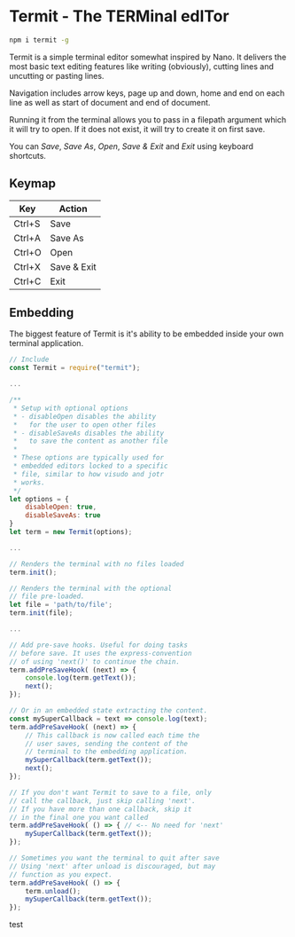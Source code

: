 # Termit - The TERMinal edITor

```sh
npm i termit -g
```

Termit is a simple terminal editor somewhat inspired by Nano. It delivers the most basic text editing features like writing (obviously), cutting lines and uncutting or pasting lines.

Navigation includes arrow keys, page up and down, home and end on each line as well as start of document and end of document.

Running it from the terminal allows you to pass in a filepath argument which it will try to open. If it does not exist, it will try to create it on first save.

You can _Save_, _Save As_, _Open_, _Save & Exit_ and _Exit_ using keyboard shortcuts.

## Keymap

| Key    | Action       |
|--------|--------------|
| Ctrl+S |  Save        |
| Ctrl+A |  Save As     |
| Ctrl+O |  Open        |
| Ctrl+X |  Save & Exit |
| Ctrl+C |  Exit        |

## Embedding

The biggest feature of Termit is it's ability to be embedded inside your own terminal application.

```javascript
// Include
const Termit = require("termit");

...

/**
 * Setup with optional options
 * - disableOpen disables the ability
 *   for the user to open other files
 * - disableSaveAs disables the ability
 *   to save the content as another file
 *
 * These options are typically used for
 * embedded editors locked to a specific
 * file, similar to how visudo and jotr
 * works.
 */
let options = {
    disableOpen: true,
    disableSaveAs: true
}
let term = new Termit(options);

...

// Renders the terminal with no files loaded
term.init();

// Renders the terminal with the optional
// file pre-loaded.
let file = 'path/to/file';
term.init(file);

...

// Add pre-save hooks. Useful for doing tasks
// before save. It uses the express-convention
// of using 'next()' to continue the chain.
term.addPreSaveHook( (next) => {
    console.log(term.getText());
    next();
});

// Or in an embedded state extracting the content.
const mySuperCallback = text => console.log(text);
term.addPreSaveHook( (next) => {
    // This callback is now called each time the
    // user saves, sending the content of the
    // terminal to the embedding application.
    mySuperCallback(term.getText());
    next();
});

// If you don't want Termit to save to a file, only
// call the callback, just skip calling 'next'.
// If you have more than one callback, skip it
// in the final one you want called
term.addPreSaveHook( () => { // <-- No need for 'next'
    mySuperCallback(term.getText());
});

// Sometimes you want the terminal to quit after save
// Using 'next' after unload is discouraged, but may
// function as you expect.
term.addPreSaveHook( () => {
    term.unload();
    mySuperCallback(term.getText());
});
```
test
